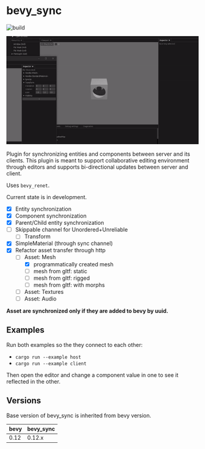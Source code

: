 # bevy_sync

![build](https://github.com/raffaeleragni/bevy_sync/actions/workflows/build.yml/badge.svg)

![Sync](docs/sync.gif)

Plugin for synchronizing entities and components between server and its clients. This plugin is meant to support collaborative editing environment through editors and supports bi-directional updates between server and client.

Uses `bevy_renet`.

Current state is in development.

- [X] Entity synchronization
- [X] Component synchronization
- [X] Parent/Child entity synchronization
- [ ] Skippable channel for Unordered+Unreliable
  - [ ] Transform
- [X] SimpleMaterial (through sync channel)
- [X] Refactor asset transfer through http
  - [ ] Asset: Mesh
    - [X] programmatically created mesh
    - [ ] mesh from gltf: static
    - [ ] mesh from gltf: rigged
    - [ ] mesh from gltf: with morphs
  - [ ] Asset: Textures
  - [ ] Asset: Audio

**Asset are synchronized only if they are added to bevy by uuid.**

## Examples

Run both examples so the they connect to each other:

- `cargo run --example host`
- `cargo run --example client`

Then open the editor and change a component value in one to see it reflected in the other.

## Versions

Base version of bevy_sync is inherited from bevy version.

| bevy | bevy_sync |
| ---- | --------- |
| 0.12 | 0.12.x    |

